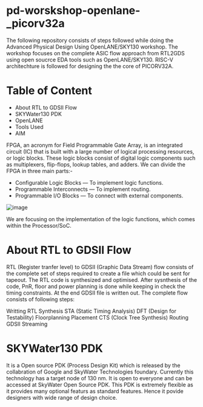 # pd-worskshop-openlane-_picorv32a
The following repository consists of steps followed while doing the Advanced Physical Design Using OpenLANE/SKY130 workshop. The workshop focuses on the complete ASIC flow approach from RTL2GDS using open soucrce EDA tools such as OpenLANE/SKY130. RISC-V architechture is followed for designing the the core of PICORV32A.

# Table of Content

* About RTL to GDSII Flow
* SKYWater130 PDK
* OpenLANE
* Tools Used
* AIM


FPGA, an acronym for Field Programmable Gate Array, is an integrated circuit (IC) that is built with a large number of logical processing resources, or logic blocks. These logic blocks consist of digital logic components such as multiplexers, flip-flops, lookup tables, and adders. We can divide the FPGA in three main parts:-

* Configurable Logic Blocks  — To implement logic functions.
* Programmable Interconnects — To implement routing.
* Programmable I/O Blocks    — To connect with external components.

![image](https://user-images.githubusercontent.com/123876256/215329665-db56fe9b-9421-4aa9-a3ce-df0ba67577e6.png)


We are focusing on the implementation of the logic functions, which comes within the Processor/SoC. 

# About RTL to GDSII Flow
RTL (Register tranfer level) to GDSII (Graphic Data Stream) flow consists of the complete set of steps required to create a file which could be sent for tapeout. The RTL code is synthesized and optimised. After sysnthesis of the code, PnR, floor and power planning is done while keeping in check the timing constraints. At the end GDSII file is written out. The complete flow consists of following steps:

Writting RTL
Synthesis
STA (Static Timing Analysis)
DFT (Design for Testability)
Floorplanning
Placement
CTS (Clock Tree Synthesis)
Routing
GDSII Streaming
# SKYWater130 PDK
It is a Open source PDK (Process Design Kit) which is released by the collabration of Google and SkyWater Technologies foundary. Currently this technology has a target node of 130 nm. It is open to everyone and can be accessed at SkyWater Open Source PDK. This PDK is extremely flexible as it provides many optional featurs as standard features. Hence it povide designers with wide range of design choice.
